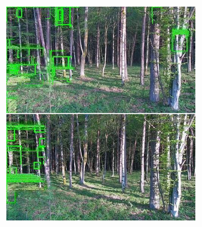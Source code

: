 ![20200503-061003-064008](in/20200503/20200503-061003-064008_0_.jpg)
![20200503-064013-071018](in/20200503/20200503-064013-071018_0_.jpg)
